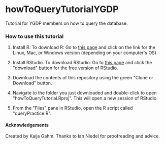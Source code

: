 # howToQueryTutorialYGDP
Tutorial for YGDP members on how to query the database.

### How to use this tutorial
1. Install R. To download R: Go to [this page](http://lib.stat.cmu.edu/R/CRAN/) and click on the link for the Linux, Mac, or Windows version (depending on your computer's OS).

2. Install RStudio. To download RStudio: Go to [this page](https://rstudio.com/products/rstudio/download/) and click the "download" button for the free version of RStudio.

3. Download the contents of this repository using the green "Clone or Download" button.

4. Navigate to the folder you just downloaded and double-click to open "howToQueryTutorial.Rproj". This will open a new session of RStudio. 

5. From the "Files" pane in RStudio, open the R script called "queryPractice.R".


#### Acknowledgements
Created by Kaija Gahm. Thanks to Ian Niedel for proofreading and advice.
